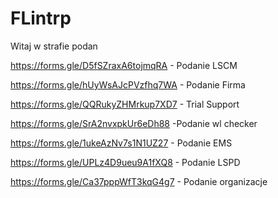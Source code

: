 # FLintrp                                                                                                                                              


Witaj w strafie podan


https://forms.gle/D5fSZraxA6tojmqRA - Podanie LSCM

https://forms.gle/hUyWsAJcPVzfhq7WA - Podanie Firma

https://forms.gle/QQRukyZHMrkup7XD7 - Trial Support

https://forms.gle/SrA2nvxpkUr6eDh88 -Podanie wl checker

https://forms.gle/1ukeAzNv7s1N1UZ27 - Podanie EMS

https://forms.gle/UPLz4D9ueu9A1fXQ8 - Podanie LSPD

https://forms.gle/Ca37pppWfT3kqG4g7 - Podanie organizacje

